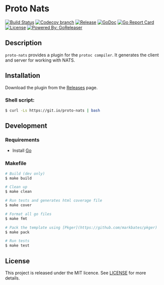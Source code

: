 # Proto Nats

[![Build Status](https://img.shields.io/travis/faabiosr/proto-nats/master.svg?style=flat-square)](https://travis-ci.org/faabiosr/proto-nats)
[![Codecov branch](https://img.shields.io/codecov/c/github/faabiosr/proto-nats/master.svg?style=flat-square)](https://codecov.io/gh/faabiosr/proto-nats)
[![Release](https://img.shields.io/github/release/faabiosr/proto-nats.svg?style=flat-square)](https://github.com/faabiosr/proto-nats/releases/latest)
[![GoDoc](https://img.shields.io/badge/godoc-reference-5272B4.svg?style=flat-square)](https://godoc.org/github.com/faabiosr/proto-nats)
[![Go Report Card](https://goreportcard.com/badge/github.com/faabiosr/proto-nats?style=flat-square)](https://goreportcard.com/report/github.com/faabiosr/proto-nats)
[![License](https://img.shields.io/badge/License-MIT-blue.svg?style=flat-square)](https://github.com/faabiosr/proto-nats/blob/master/LICENSE)
[![Powered By: GoReleaser](https://img.shields.io/badge/powered%20by-goreleaser-green.svg?style=flat-square)](https://github.com/goreleaser)


## Description

`proto-nats` provides a plugin for the `protoc compiler`. It generates the client and server for working with NATS.


## Installation

Download the plugin from the [Releases](https://github.com/faabiosr/proto-nats/releases) page.

### Shell script:
```sh
$ curl -Ls https://git.io/proto-nats | bash
```


## Development

### Requirements

- Install [Go](https://golang.org)

### Makefile
```sh
# Build (dev only)
$ make build

# Clean up
$ make clean

# Run tests and generates html coverage file
$ make cover

# Format all go files
$ make fmt

# Pack the template using [Pkger](https://github.com/markbates/pkger)
$ make pack

# Run tests
$ make test
```

## License

This project is released under the MIT licence. See [LICENSE](https://github.com/faabiosr/proto-nats/blob/master/LICENSE) for more details.
